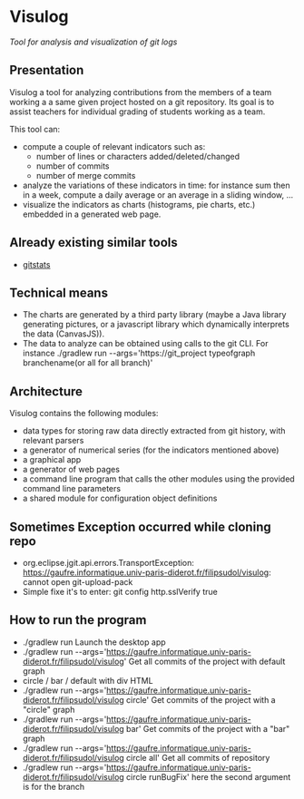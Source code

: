 # Visulog

*Tool for analysis and visualization of git logs*

## Presentation

Visulog a tool for analyzing contributions from the members of a team working a a same given project hosted on a git repository. Its goal is to assist teachers for individual grading of students working as a team.

This tool can:

- compute a couple of relevant indicators such as:
  - number of lines or characters added/deleted/changed
  - number of commits
  - number of merge commits
- analyze the variations of these indicators in time: for instance sum then in a week, compute a daily average or an average in a sliding window, ...
- visualize the indicators as charts (histograms, pie charts, etc.) embedded in a generated web page.

## Already existing similar tools

- [gitstats](https://pypi.org/project/gitstats/)

## Technical means

- The charts are generated by a third party library (maybe a Java library generating pictures, or a javascript library which dynamically interprets the data (CanvasJS)).
- The data to analyze can be obtained using calls to the git CLI. For instance ./gradlew run --args='https://git_project typeofgraph branchename(or all for all branch)'

## Architecture

Visulog contains the following modules:

- data types for storing raw data directly extracted from git history, with relevant parsers
- a generator of numerical series (for the indicators mentioned above)
- a graphical app
- a generator of web pages
- a command line program that calls the other modules using the provided command line parameters
- a shared module for configuration object definitions

## Sometimes Exception occurred while cloning repo
- org.eclipse.jgit.api.errors.TransportException: https://gaufre.informatique.univ-paris-diderot.fr/filipsudol/visulog: cannot open git-upload-pack
- Simple fixe it's to enter: git config http.sslVerify true

## How to run the program
- ./gradlew run Launch the desktop app
- ./gradlew run --args='https://gaufre.informatique.univ-paris-diderot.fr/filipsudol/visulog'  Get all commits of the project with default graph
- circle / bar / default with div HTML
- ./gradlew run --args='https://gaufre.informatique.univ-paris-diderot.fr/filipsudol/visulog circle' Get commits of the project with a "circle" graph
- ./gradlew run --args='https://gaufre.informatique.univ-paris-diderot.fr/filipsudol/visulog bar' Get commits of the project with a "bar" graph
- ./gradlew run --args='https://gaufre.informatique.univ-paris-diderot.fr/filipsudol/visulog circle all'  Get all commits of repository
- ./gradlew run --args='https://gaufre.informatique.univ-paris-diderot.fr/filipsudol/visulog circle runBugFix' here the second argument is for the branch
